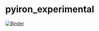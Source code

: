 # pyiron_experimental

[![Binder](https://mybinder.org/badge_logo.svg)](https://mybinder.org/v2/gh/pyiron/pyiron_experimental/master)
